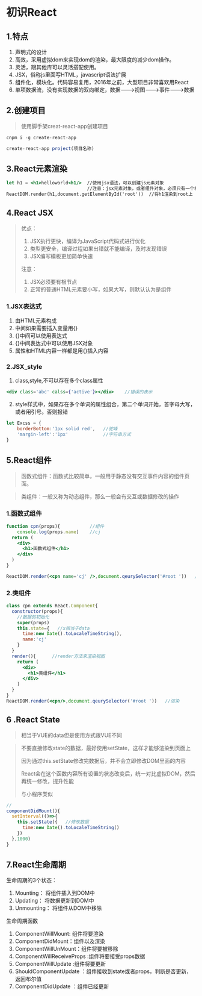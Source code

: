# 初识React

## 1.特点

1. 声明式的设计
2. 高效，采用虚拟dom来实现dom的渲染，最大限度的减少dom操作。
3. 灵活，跟其他库可以灵活搭配使用。
4. JSX，俗称js里面写HTML，javascript语法扩展
5. 组件化，模块化。代码容易复用，2016年之前，大型项目非常喜欢用React
6. 单项数据流，没有实现数据的双向绑定，数据--->视图--->事件--->数据 

## 2.创建项目

> 使用脚手架creat-react-app创建项目

```js
cnpm i -g create-react-app
```

```js
create-react-app project(项目名称)
```

## 3.React元素渲染

```jsx
let h1 = <h1>helloworld<h1/>  //使用jsx语法，可以创建js元素对象
        					  //注意：jsx元素对象，或者组件对象，必须只有一个根元素
ReactDOM.render(h1,document.getElementById('root'))  //将h1渲染到root上	
```

## 4.React JSX

> 优点：
>
> 1. JSX执行更快，编译为JavaScript代码式进行优化
> 2. 类型更安全，编译过程如果出错就不能编译，及时发现错误
> 3. JSX编写模板更加简单快速
>
> 注意：
>
> 1. JSX必须要有根节点
> 2. 正常的普通HTML元素要小写，如果大写，则默认认为是组件

### 1.JSX表达式

1. 由HTML元素构成
2. 中间如果需要插入变量用{}
3. {}中间可以使用表达式
4. {}中间表达式中可以使用JSX对象
5. 属性和HTML内容一样都是用{}插入内容

### 2.JSX_style

1. class,style,不可以存在多个class属性

```jsx
<div class='abc' calss={'active'}></div>    //错误的表示
```

2. style样式中，如果存在多个单词的属性组合，第二个单词开始，首字母大写，或者用引号。否则报错

```jsx
let Excss = {
    borderBottom:'1px solid red',   //驼峰
    'margin-left':'1px'				//字符串方式
}
```

##  5.React组件

> 函数式组件：函数式比较简单，一般用于静态没有交互事件内容的组件页面。

> 类组件：一般又称为动态组件，那么一般会有交互或数据修改的操作

### 1.函数式组件

```jsx
function cpn(props){           //组件
    console.log(props.name)    //cj	
  return (
  	<div>
      <h1>函数式组件</h1>  
    </div>
  )
}

ReactDOM.render(<cpn name='cj' />,document.qeurySelector('#root '))   //渲染	
```

### 2.类组件

```jsx
class cpn extends React.Component{
  constructor(props){
    //数据的初始化
    super(props)
    this.state={   //x相当于data
      time:new Date().toLocaleTimeString(),
      name:'cj'
    }
  }
  render(){      //render方法来渲染视图
    return (
      <div>
      	<h1>类组件</h1>
      </div>
    )
  }
}
ReactDOM.render(<cpn/>,document.qeurySelector('#root '))   //渲染		
```

## 6 .React State

> 相当于VUE的data但是使用方式跟VUE不同

> 不要直接修改state的数据，最好使用setState，这样才能够渲染到页面上
>
> 因为通过this.setState修改完数据后，并不会立即修改DOM里面的内容
>
> React会在这个函数内容所有设置的状态改变后，统一对比虚拟DOM，然后再统一修改，提升性能
>
> 与小程序类似

```jsx
//
componentDidMount(){
  setInterval(()=>{
    this.setState({   //修改数据
      time:new Date().toLocaleTimeString()
    })
  },1000)
}
```

## 7.React生命周期

生命周期的3个状态：

1. Mounting： 将组件插入到DOM中
2. Updating： 将数据更新到DOM中
3. Unmounting： 将组件从DOM中移除

生命周期函数

1. ComponentWillMount: 组件将要渲染
2. ComponentDidMount：组件以及渲染
3. ComponentWillUnMount：组件将要被移除
4. ConponentWillReceiveProps :组件将要接受props数据
5. ComponentWillUpdate :组件将要更新
6. ShouldComponentUpdate ：组件接收到state或者props，判断是否更新，返回布尔值
7. ComponentDidUpdate ：组件已经更新
